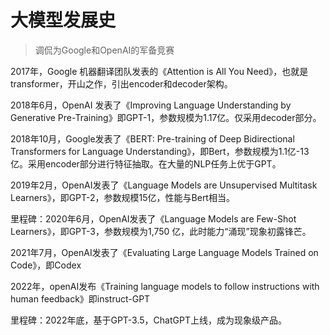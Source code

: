 # 大模型发展史
> 调侃为Google和OpenAI的军备竞赛

2017年，Google 机器翻译团队发表的《Attention is All You Need》，也就是transformer，开山之作，引出encoder和decoder架构。

2018年6月，OpenAI 发表了《Improving Language Understanding by Generative Pre-Training》即GPT-1，参数规模为1.17亿。仅采用decoder部分。

2018年10月，Google发表了《BERT: Pre-training of Deep Bidirectional Transformers for Language Understanding》，即Bert，参数规模为1.1亿-13亿。采用encoder部分进行特征抽取。在大量的NLP任务上优于GPT。

2019年2月，OpenAI发表了《Language Models are Unsupervised Multitask Learners》，即GPT-2，参数规模15亿，性能与Bert相当。

里程碑：2020年6月，OpenAI发表了《Language Models are Few-Shot Learners》，即GPT-3，参数规模为1,750 亿，此时能力“涌现”现象初露锋芒。

2021年7月，OpenAI发表了《Evaluating Large Language Models Trained on Code》，即Codex

2022年，openAI发布《Training language models to follow instructions with human feedback》即instruct-GPT

里程碑：2022年底，基于GPT-3.5，ChatGPT上线，成为现象级产品。
